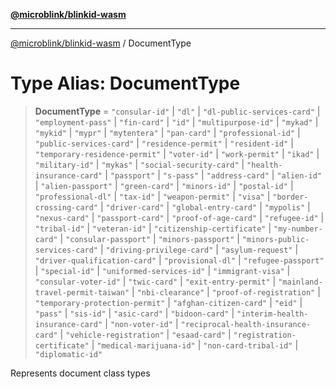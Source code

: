 [**@microblink/blinkid-wasm**](../README.md)

***

[@microblink/blinkid-wasm](../README.md) / DocumentType

# Type Alias: DocumentType

> **DocumentType** = `"consular-id"` \| `"dl"` \| `"dl-public-services-card"` \| `"employment-pass"` \| `"fin-card"` \| `"id"` \| `"multipurpose-id"` \| `"mykad"` \| `"mykid"` \| `"mypr"` \| `"mytentera"` \| `"pan-card"` \| `"professional-id"` \| `"public-services-card"` \| `"residence-permit"` \| `"resident-id"` \| `"temporary-residence-permit"` \| `"voter-id"` \| `"work-permit"` \| `"ikad"` \| `"military-id"` \| `"mykas"` \| `"social-security-card"` \| `"health-insurance-card"` \| `"passport"` \| `"s-pass"` \| `"address-card"` \| `"alien-id"` \| `"alien-passport"` \| `"green-card"` \| `"minors-id"` \| `"postal-id"` \| `"professional-dl"` \| `"tax-id"` \| `"weapon-permit"` \| `"visa"` \| `"border-crossing-card"` \| `"driver-card"` \| `"global-entry-card"` \| `"mypolis"` \| `"nexus-card"` \| `"passport-card"` \| `"proof-of-age-card"` \| `"refugee-id"` \| `"tribal-id"` \| `"veteran-id"` \| `"citizenship-certificate"` \| `"my-number-card"` \| `"consular-passport"` \| `"minors-passport"` \| `"minors-public-services-card"` \| `"driving-privilege-card"` \| `"asylum-request"` \| `"driver-qualification-card"` \| `"provisional-dl"` \| `"refugee-passport"` \| `"special-id"` \| `"uniformed-services-id"` \| `"immigrant-visa"` \| `"consular-voter-id"` \| `"twic-card"` \| `"exit-entry-permit"` \| `"mainland-travel-permit-taiwan"` \| `"nbi-clearance"` \| `"proof-of-registration"` \| `"temporary-protection-permit"` \| `"afghan-citizen-card"` \| `"eid"` \| `"pass"` \| `"sis-id"` \| `"asic-card"` \| `"bidoon-card"` \| `"interim-health-insurance-card"` \| `"non-voter-id"` \| `"reciprocal-health-insurance-card"` \| `"vehicle-registration"` \| `"esaad-card"` \| `"registration-certificate"` \| `"medical-marijuana-id"` \| `"non-card-tribal-id"` \| `"diplomatic-id"`

Represents document class types
